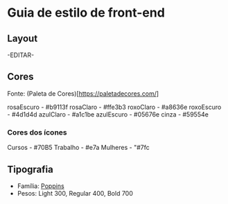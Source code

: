# Guia de estilo de front-end

## Layout

-EDITAR-

## Cores
Fonte: (Paleta de Cores)[https://paletadecores.com/]

rosaEscuro - #b9113f
rosaClaro - #ffe3b3
roxoClaro - #a8636e
roxoEscuro - #4d1d4d
azulClaro - #a1c1be
azulEscuro - #05676e
cinza - #59554e

### Cores dos ícones

Cursos - #70B5
Trabalho - #e7a
Mulheres - "#7fc


## Tipografia

- Família: [Poppins](https://fonts.google.com/specimen/Poppins)
- Pesos: Light 300, Regular 400, Bold 700